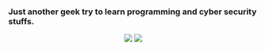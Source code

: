 ### Just another geek try to learn programming and cyber security stuffs.

<p align="center">
  <a href="https://twitter.com/floko808"><img src="https://img.shields.io/twitter/follow/floko808?color=0ff00&label=%40byt3bl33d3r&logo=twitter&logoColor=00ff00&style=for-the-badge"></a>
  <a href="https://github.com/floko808"><img src="https://img.shields.io/github/followers/floko808?color=%2300ff00&logoColor=00ff00&logo=github&style=for-the-badge"></a>
</p>

<!--
**floko808/floko808** is a ✨ _special_ ✨ repository because its `README.md` (this file) appears on your GitHub profile.

Here are some ideas to get you started:

- 🔭 I’m currently working on ...
- 🌱 I’m currently learning ...
- 👯 I’m looking to collaborate on ...
- 🤔 I’m looking for help with ...
- 💬 Ask me about ...
- 📫 How to reach me: ...
- 😄 Pronouns: ...
- ⚡ Fun fact: ...
-->
